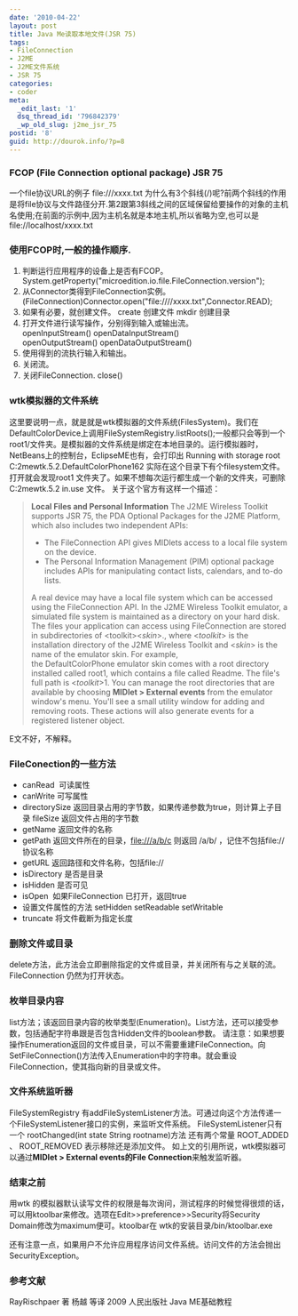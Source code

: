 ```yaml
---
date: '2010-04-22'
layout: post
title: Java Me读取本地文件(JSR 75)
tags:
- FileConnection
- J2ME
- J2ME文件系统
- JSR 75
categories:
- coder
meta:
  _edit_last: '1'
  dsq_thread_id: '796842379'
  _wp_old_slug: j2me_jsr_75
postid: '8'
guid: http://dourok.info/?p=8
---
```

### FCOP (File Connection optional package) JSR 75

一个file协议URL的例子 file:///xxxx.txt
为什么有3个斜线(/)呢?前两个斜线的作用是将file协议与文件路径分开.第2跟第3斜线之间的区域保留给要操作的对象的主机名使用;在前面的示例中,因为主机名就是本地主机,所以省略为空,也可以是file://localhost/xxxx.txt

### 使用FCOP时,一般的操作顺序.

1.  判断运行应用程序的设备上是否有FCOP。
    System.getProperty("microedition.io.file.FileConnection.version");
2.  从Connector类得到FileConnection实例。
    (FileConnection)Connector.open("file:////xxxx.txt",Connector.READ);
3.  如果有必要，就创建文件。 create 创建文件 mkdir 创建目录
4.  打开文件进行读写操作，分别得到输入或输出流。
    openInputStream() openDataInputStream()
    openOutputStream() openDataOutputStream()
5.  使用得到的流执行输入和输出。
6.  关闭流。
7.  关闭FileConnection. close()

### wtk模拟器的文件系统

这里要说明一点，就是就是wtk模拟器的文件系统(FilesSystem)。我们在DefaultColorDevice上调用FileSystemRegistry.listRoots();一般都只会等到一个root1/文件夹。是模拟器的文件系统是绑定在本地目录的。运行模拟器时，NetBeans上的控制台，EclipseME也有，会打印出
Running with storage root C:2mewtk.5.2.DefaultColorPhone162
实际在这个目录下有个filesystem文件。打开就会发现root1
文件夹了。如果不想每次运行都生成一个新的文件夹，可删除
C:2mewtk.5.2 in.use 文件。 关于这个官方有这样一个描述：

> **Local Files and Personal Information** The J2ME Wireless Toolkit
> supports JSR 75, the PDA Optional Packages for the J2ME Platform,
> which also includes two independent APIs:
>
> -   The FileConnection API gives MIDlets access to a local file system
>     on the device.
> -   The Personal Information Management (PIM) optional package
>     includes APIs for manipulating contact lists, calendars, and to-do
>     lists.
>
> A real device may have a local file system which can be accessed using
> the FileConnection API. In the J2ME Wireless Toolkit emulator, a
> simulated file system is maintained as a directory on your hard disk.
> The files your application can access using FileConnection are stored
> in subdirectories of \<toolkit\>&lt;*skin*\>., where \<*toolkit*\> is
> the installation directory of the J2ME Wireless Toolkit and \<*skin*\>
> is the name of the emulator skin. For example,
> the DefaultColorPhone emulator skin comes with a root directory
> installed called root1, which contains a file called Readme. The
> file's full path is \<*toolkit*\>1. You can manage the root
> directories that are available by choosing **MIDlet \> External
> events** from the emulator window's menu. You'll see a small utility
> window for adding and removing roots. These actions will also generate
> events for a registered listener object.

E文不好，不解释。

### FileConection的一些方法

-   canRead  可读属性
-   canWrite 可写属性
-   directorySize 返回目录占用的字节数，如果传递参数为true，则计算上子目录
    fileSize 返回文件占用的字节数
-   getName 返回文件的名称
-   getPath 返回文件所在的目录，[file:///a/b/c](file:///%5C%5Ca%5Cb%5Cc)
    则返回 /a/b/ ，记住不包括file:// 协议名称
-   getURL 返回路径和文件名称，包括file://
-   isDirectory 是否是目录
-   isHidden 是否可见
-   isOpen  如果FileConnection 已打开，返回true
-   设置文件属性的方法 setHidden setReadable setWritable
-   truncate 将文件截断为指定长度

### 删除文件或目录

delete方法，此方法会立即删除指定的文件或目录，并关闭所有与之关联的流。FileConnection
仍然为打开状态。

### 枚举目录内容

list方法；该返回目录内容的枚举类型(Enumeration)。List方法，还可以接受参数，包括通配字符串跟是否包含Hidden文件的boolean参数。
请注意：如果想要操作Enumeration返回的文件或目录，可以不需要重建FileConnection。向SetFileConnection()方法传入Enumeration中的字符串。就会重设FileConnection，使其指向新的目录或文件。

### 文件系统监听器

FileSystemRegistry
有addFileSystemListener方法。可通过向这个方法传递一个FileSystemListener接口的实例，来监听文件系统。
FileSystemListener只有一个 rootChanged(int state String rootname)方法
还有两个常量 ROOT\_ADDED 、 ROOT\_REMOVED 表示移除还是添加文件。
如上文的引用所说，wtk模拟器可以通过**MIDlet \> External
events****的****File Connection**来触发监听器。

### 结束之前

用wtk
的模拟器默认读写文件的权限是每次询问，测试程序的时候觉得很烦的话，可以用ktoolbar来修改。选项在Edit\>\>preference\>\>Security将Security
Domain修改为maximum便可。ktoolbar在 wtk的安装目录/bin/ktoolbar.exe

还有注意一点，如果用户不允许应用程序访问文件系统。访问文件的方法会抛出SecurityException。

### 参考文献

RayRischpaer 著 杨越 等译 2009 人民出版社 Java ME基础教程
